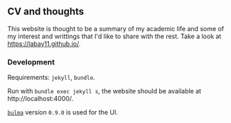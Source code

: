 ## CV and thoughts

This website is thought to be a summary of my academic life and some of my interest and writtings that I'd like to share with the rest. Take a look at https://labay11.github.io/.

### Development

Requirements: `jekyll`, `bundle`.

Run with `bundle exec jekyll s`, the website should be available at http://localhost:4000/.

[`bulma`](https://bulma.io/) version `0.9.0` is used for the UI.

